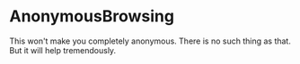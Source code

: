 # AnonymousBrowsing
This won't make you completely anonymous. There is no such thing as that. But it will help tremendously.
